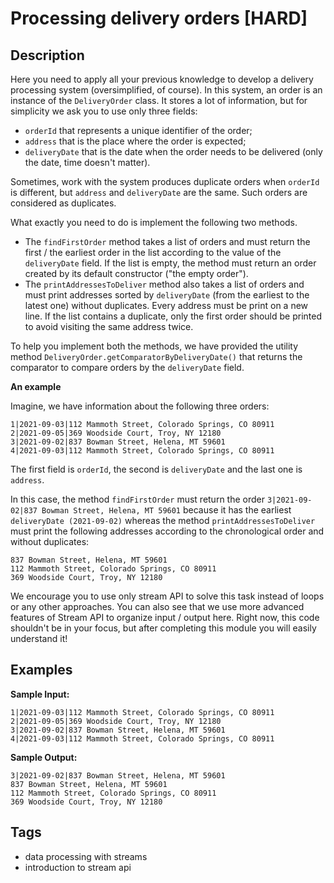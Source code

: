 # Processing delivery orders [HARD]

## Description
Here you need to apply all your previous knowledge to develop a delivery processing system (oversimplified, of course). In this system, an order is an instance of the `DeliveryOrder` class. It stores a lot of information, but for simplicity we ask you to use only three fields:

- `orderId` that represents a unique identifier of the order;
- `address` that is the place where the order is expected;
- `deliveryDate` that is the date when the order needs to be delivered (only the date, time doesn't matter).

Sometimes, work with the system produces duplicate orders when `orderId` is different, but `address` and `deliveryDate` are the same. Such orders are considered as duplicates.

What exactly you need to do is implement the following two methods.

- The `findFirstOrder` method takes a list of orders and must return the first / the earliest order in the list according to the value of the `deliveryDate` field. If the list is empty, the method must return an order created by its default constructor ("the empty order").
- The `printAddressesToDeliver` method also takes a list of orders and must print addresses sorted by `deliveryDate` (from the earliest to the latest one) without duplicates. Every address must be print on a new line. If the list contains a duplicate, only the first order should be printed to avoid visiting the same address twice.

To help you implement both the methods, we have provided the utility method `DeliveryOrder.getComparatorByDeliveryDate()` that returns the comparator to compare orders by the `deliveryDate` field.

**An example**

Imagine, we have information about the following three orders:

```text
1|2021-09-03|112 Mammoth Street, Colorado Springs, CO 80911
2|2021-09-05|369 Woodside Court, Troy, NY 12180
3|2021-09-02|837 Bowman Street, Helena, MT 59601
4|2021-09-03|112 Mammoth Street, Colorado Springs, CO 80911
```

The first field is `orderId`, the second is `deliveryDate` and the last one is `address`.

In this case, the method `findFirstOrder` must return the order `3|2021-09-02|837 Bowman Street, Helena, MT 59601` because it has the earliest `deliveryDate (2021-09-02)` whereas the method `printAddressesToDeliver` must print the following addresses according to the chronological order and without duplicates:

```console
837 Bowman Street, Helena, MT 59601
112 Mammoth Street, Colorado Springs, CO 80911
369 Woodside Court, Troy, NY 12180
```

We encourage you to use only stream API to solve this task instead of loops or any other approaches. You can also see that we use more advanced features of Stream API to organize input / output here. Right now, this code shouldn't be in your focus, but after completing this module you will easily understand it!

## Examples
**Sample Input:**
```console
1|2021-09-03|112 Mammoth Street, Colorado Springs, CO 80911
2|2021-09-05|369 Woodside Court, Troy, NY 12180
3|2021-09-02|837 Bowman Street, Helena, MT 59601
4|2021-09-03|112 Mammoth Street, Colorado Springs, CO 80911
```

**Sample Output:**
```console
3|2021-09-02|837 Bowman Street, Helena, MT 59601
837 Bowman Street, Helena, MT 59601
112 Mammoth Street, Colorado Springs, CO 80911
369 Woodside Court, Troy, NY 12180
```

## Tags
- data processing with streams
- introduction to stream api